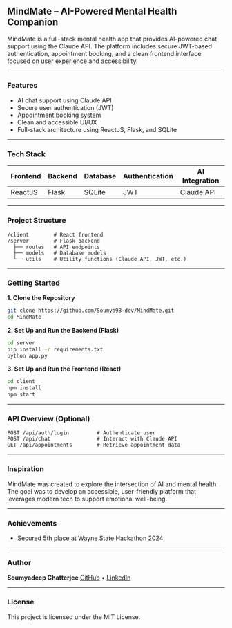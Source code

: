 ## MindMate – AI-Powered Mental Health Companion

MindMate is a full-stack mental health app that provides AI-powered chat support using the Claude API. The platform includes secure JWT-based authentication, appointment booking, and a clean frontend interface focused on user experience and accessibility.

---

### Features

- AI chat support using Claude API
- Secure user authentication (JWT)
- Appointment booking system
- Clean and accessible UI/UX
- Full-stack architecture using ReactJS, Flask, and SQLite

---

### Tech Stack

| Frontend | Backend | Database | Authentication | AI Integration |
| -------- | ------- | -------- | -------------- | -------------- |
| ReactJS  | Flask   | SQLite   | JWT            | Claude API     |

---

### Project Structure

```
/client        # React frontend
/server        # Flask backend
  ├── routes   # API endpoints
  ├── models   # Database models
  └── utils    # Utility functions (Claude API, JWT, etc.)
```

---

### Getting Started

**1. Clone the Repository**

```bash
git clone https://github.com/Soumya98-dev/MindMate.git
cd MindMate
```

**2. Set Up and Run the Backend (Flask)**

```bash
cd server
pip install -r requirements.txt
python app.py
```

**3. Set Up and Run the Frontend (React)**

```bash
cd client
npm install
npm start
```

---

### API Overview (Optional)

```http
POST /api/auth/login         # Authenticate user
POST /api/chat               # Interact with Claude API
GET /api/appointments        # Retrieve appointment data
```

---

### Inspiration

MindMate was created to explore the intersection of AI and mental health. The goal was to develop an accessible, user-friendly platform that leverages modern tech to support emotional well-being.

---

### Achievements

- Secured 5th place at Wayne State Hackathon 2024

---

### Author

**Soumyadeep Chatterjee**
[GitHub](https://github.com/Soumya98-dev) • [LinkedIn](https://www.linkedin.com/in/deep98)

---

### License

This project is licensed under the MIT License.
